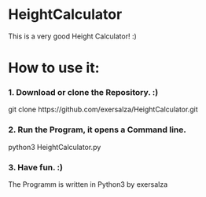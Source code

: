 # HeightCalculator
This is a very good Height Calculator! :)


<h1>How to use it:</h1>
<h3>1. Download or clone the Repository. :)</h3>
git clone https://github.com/exersalza/HeightCalculator.git

<h3>2. Run the Program, it opens a Command line. </h3>
python3 HeightCalculator.py
<h3>3. Have fun. :)</h3>


The Programm is written in Python3 by exersalza
